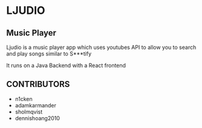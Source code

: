 # LJUDIO

## Music Player

Ljudio is a music player app which uses youtubes API to allow you to search and play songs similar
to S***tify

It runs on a Java Backend with a React frontend

## CONTRIBUTORS
- n1cken
- adamkarmander
- sholmqvist
- dennishoang2010
